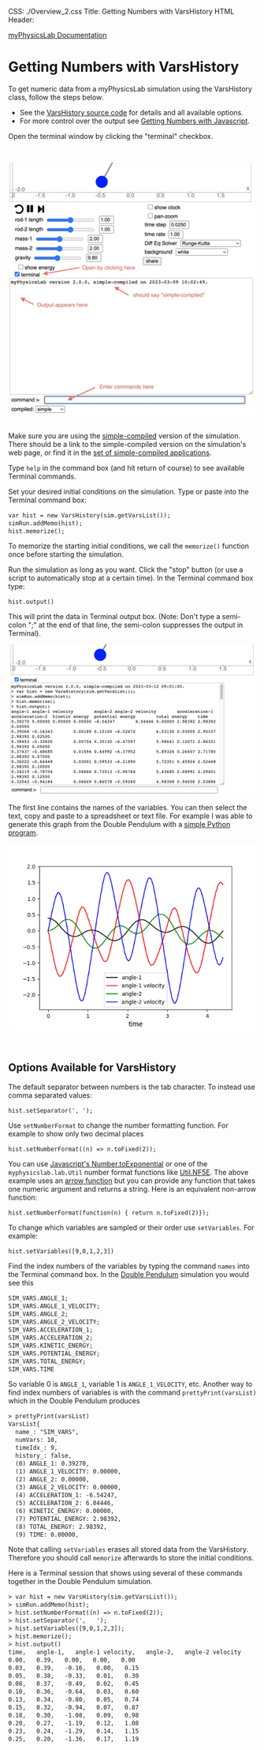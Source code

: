 CSS: ./Overview_2.css
Title: Getting Numbers with VarsHistory
HTML Header: <meta name="viewport" content="width=device-width, initial-scale=1">

[myPhysicsLab Documentation](index.html)

# Getting Numbers with VarsHistory

To get numeric data from a myPhysicsLab simulation using the VarsHistory class, follow the steps below.
- See the [VarsHistory source code](https://github.com/myphysicslab/myphysicslab/blob/master/src/lab/graph/VarsHistory.js)
for details and all available options.
- For more control over the output see
[Getting Numbers with Javascript](GetNumbers2.html). 

Open the terminal window by clicking the "terminal" checkbox.

&nbsp;

<img src='TerminalWindow.jpg'>
&nbsp;

Make sure you are using the [simple-compiled](Building.html#advancedvs.simplecompile)
version of the simulation. There should be a link to the simple-compiled version on the
simulation's web page, or find it in the
[set of simple-compiled applications](https://www.myphysicslab.com/develop/build/index-en.html).

Type `help` in the command box (and hit return of course) to see available Terminal
commands.

Set your desired initial conditions on the simulation. Type or paste into the Terminal
command box:

    var hist = new VarsHistory(sim.getVarsList());
    simRun.addMemo(hist);
    hist.memorize();

To memorize the starting initial conditions, we call the `memorize()` function once
before starting the simulation.

Run the simulation as long as you want. Click the "stop" button (or use a script to
automatically stop at a certain time). In the Terminal command box type:

    hist.output() 

This will print the data in Terminal output box. (Note: Don't type a semi-colon ";" at
the end of that line, the semi-colon suppresses the output in Terminal).

<img src='dbl-pendulum-data.png'>

The first line contains the names of the
variables. You can then select the text, copy and paste to a spreadsheet or text file.
For example I was able to generate this graph from the Double Pendulum with a
[simple Python program](dbl-pendulum-graph.html).

<img src='dbl-pendulum-graph.png'>

&nbsp;

## Options Available for VarsHistory

The default separator between numbers is the tab character. To instead use comma separated values:

    hist.setSeparator(', ');

Use `setNumberFormat` to change the number formatting function. For example to show only two decimal places

    hist.setNumberFormat((n) => n.toFixed(2));

You can use
[Javascript's Number.toExponential](https://developer.mozilla.org/en-US/docs/Web/JavaScript/Reference/Global_Objects/Number/toExponential)
or one of the `myphysicslab.lab.Util` number format functions like
[Util.NF5E](myphysicslab.lab.util.Util.html#NF5E).
The above example uses an [arrow function](https://developer.mozilla.org/en-US/docs/Web/JavaScript/Reference/Functions/Arrow_functions)
but you can provide any function that takes one numeric argument and returns a string.  Here is an equivalent non-arrow function:

    hist.setNumberFormat(function(n) { return n.toFixed(2)});

To change which variables are sampled or their order use `setVariables`. For example:

    hist.setVariables([9,0,1,2,3])

Find the index numbers of the variables by typing the command `names` into the Terminal
command box. In the
[Double Pendulum](https://www.myphysicslab.com/develop/build/sims/pendulum/DoublePendulumApp-en.html)
simulation you would see this

    SIM_VARS.ANGLE_1;
    SIM_VARS.ANGLE_1_VELOCITY;
    SIM_VARS.ANGLE_2;
    SIM_VARS.ANGLE_2_VELOCITY;
    SIM_VARS.ACCELERATION_1;
    SIM_VARS.ACCELERATION_2;
    SIM_VARS.KINETIC_ENERGY;
    SIM_VARS.POTENTIAL_ENERGY;
    SIM_VARS.TOTAL_ENERGY;
    SIM_VARS.TIME

So variable 0 is `ANGLE_1`, variable 1 is `ANGLE_1_VELOCITY`, etc. Another way to find
index numbers of variables is with the command `prettyPrint(varsList)` which in the
Double Pendulum produces

    > prettyPrint(varsList)
    VarsList{
      name_: "SIM_VARS",
      numVars: 10,
      timeIdx_: 9,
      history_: false,
      (0) ANGLE_1: 0.39270,
      (1) ANGLE_1_VELOCITY: 0.00000,
      (2) ANGLE_2: 0.00000,
      (3) ANGLE_2_VELOCITY: 0.00000,
      (4) ACCELERATION_1: -6.54247,
      (5) ACCELERATION_2: 6.04446,
      (6) KINETIC_ENERGY: 0.00000,
      (7) POTENTIAL_ENERGY: 2.98392,
      (8) TOTAL_ENERGY: 2.98392,
      (9) TIME: 0.00000,

Note that calling `setVariables` erases all stored data from the VarsHistory. Therefore
you should call `memorize` afterwards to store the initial conditions.

Here is a Terminal session that shows using several of these commands together in the Double Pendulum simulation.

    > var hist = new VarsHistory(sim.getVarsList());
    > simRun.addMemo(hist);
    > hist.setNumberFormat((n) => n.toFixed(2));
    > hist.setSeparator(',   ');
    > hist.setVariables([9,0,1,2,3]);
    > hist.memorize();
    > hist.output()
    time,   angle-1,   angle-1 velocity,   angle-2,   angle-2 velocity
    0.00,   0.39,   0.00,   0.00,   0.00
    0.03,   0.39,   -0.16,   0.00,   0.15
    0.05,   0.38,   -0.33,   0.01,   0.30
    0.08,   0.37,   -0.49,   0.02,   0.45
    0.10,   0.36,   -0.64,   0.03,   0.60
    0.13,   0.34,   -0.80,   0.05,   0.74
    0.15,   0.32,   -0.94,   0.07,   0.87
    0.18,   0.30,   -1.08,   0.09,   0.98
    0.20,   0.27,   -1.19,   0.12,   1.08
    0.23,   0.24,   -1.29,   0.14,   1.15
    0.25,   0.20,   -1.36,   0.17,   1.19

&nbsp;

&nbsp;

